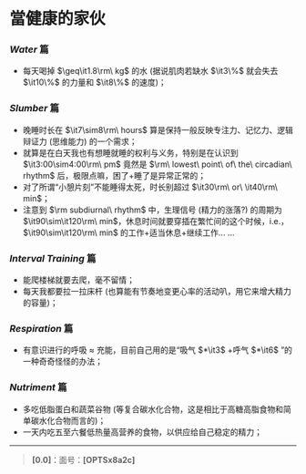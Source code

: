# **當健康的家伙**

### *Water* 篇

- 每天喝掉 $\geq\it1.8\rm\ kg$ 的水 (据说肌肉若缺水 $\it3\%$ 就会失去 $\it10\%$ 的力量和 $\it8\%$ 的速度)；

### *Slumber* 篇

- 晚睡时长在 $\it7\sim8\rm\ hours$ 算是保持一般反映专注力、记忆力、逻辑辩证力 (思维能力) 的一个需求；
- 就算是在白天我也有想睡就睡的权利与义务，特别是在认识到 $\it3:00\sim4:00\rm\ pm$ 竟然是 $\rm\ lowest\ point\ of\ the\ circadian\ rhythm$ 后，极限点嘛，困了+睡了是异常正常的；
- 对了所谓“小憩片刻”不能睡得太死，时长别超过 $\it30\rm\ or\ \it40\rm\ min$；
- 注意到 $\rm subdiurnal\ rhythm$ 中，生理信号 (精力的涨落?) 的周期为 $\it90\sim\it120\rm\ min$，休息时间就要穿插在繁忙间的这个时候，i.e.，$\it90\sim\it120\rm\ min$ 的工作+适当休息+继续工作... ...

### *Interval Training* 篇

- 能爬楼梯就要去爬，毫不留情；
- 每天我都要拉一拉床杆 (也算能有节奏地变更心率的活动叭，用它来增大精力的容量)；

### *Respiration* 篇

- 有意识进行的呼吸 $\approx$ 充能，目前自己用的是“吸气 $*\it3$ +呼气 $*\it6$ ”的一种奇奇怪怪的办法；

### *Nutriment* 篇

- 多吃低脂蛋白和蔬菜谷物 (等复合碳水化合物，这是相比于高糖高脂食物和简单碳水化合物而言的)；
- 一天内吃五至六餐低热量高营养的食物，以供应给自己稳定的精力；

---

>**[0.0]**：面号：**[OPTSx8a2c]**

